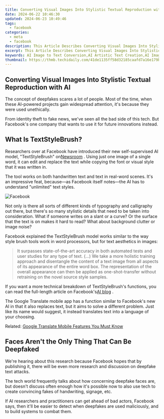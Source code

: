 ```yaml
---
title: Converting Visual Images Into Stylistic Textual Reproduction with AI
date: 2024-06-22 10:46:30
updated: 2024-06-23 10:49:46
tags:
  - facebook
categories:
  - meta
  - facebook
description: This Article Describes Converting Visual Images Into Stylistic Textual Reproduction with AI
excerpt: This Article Describes Converting Visual Images Into Stylistic Textual Reproduction with AI
keywords: AI Image to Text Conversion,AI Artistic Text Creation,AI Image Stylization,Visual-Text AI Transformation,AI Graphic Text Replication,Image Text Style Transfer,AI Generated Textual Reproduction
thumbnail: https://thmb.techidaily.com/41de1135ff58d32185caafd7a16e179b6c3f3f0f5e2e765452aa9ce5458eccef.jpg
---
```


## Converting Visual Images Into Stylistic Textual Reproduction with AI

 The concept of deepfakes scares a lot of people. Most of the time, when these AI-powered projects gain widespread attention, it's because they were used unethically.

 From identity theft to fake news, we've seen all the bad side of this tech. But Facebook's one company that wants to use it for future innovations instead.

## What Is TextStyleBrush?

 Researchers over at Facebook have introduced their new self-supervised AI model, "TextStyleBrush" on[Newsroom](https://about.fb.com/news/2021/06/ai-can-now-emulate-text-style-in-images-in-one-shot-using-just-a-single-word/) . Using just one image of a single word, it can edit and replace the text while copying the font or visual style that it was written in.

 The tool works on both handwritten text and text in real-word scenes. It's an impressive feat, because—as Facebook itself notes—the AI has to understand "unlimited" text styles.

![Facebook](https://static1.makeuseofimages.com/wordpress/wp-content/uploads/2021/06/facebook-textstylebrush-examples.png)

 Not only is there all sorts of different kinds of typography and calligraphy out there, but there's so many stylistic details that need to be taken into consideration. What if someone writes on a slant or a curve? Or the surface that the text is on makes it hard to read? What about background clutter or image noise?

 Facebook explained the TextStyleBrush model works similar to the way style brush tools work in word processors, but for text aesthetics in images:

> It surpasses state-of-the-art accuracy in both automated tests and user studies for any type of text. (...) We take a more holistic training approach and disentangle the content of a text image from all aspects of its appearance of the entire word box. The representation of the overall appearance can then be applied as one-shot-transfer without retraining on the novel source style samples.

 If you want a more technical breakdown of TextStyleBrush's functions, you can read the full-length article on Facebook's[AI blog](https://ai.facebook.com/blog/ai-can-now-emulate-text-style-in-images-in-one-shot-using-just-a-single-word) .

 The Google Translate mobile app has a function similar to Facebook's new AI in that it also replaces text, but it aims to solve a different problem. Just like its name would suggest, it instead translates text into a language of your choosing.

 Related: [Google Translate Mobile Features You Must Know](https://www.makeuseof.com/tag/google-translate-mobile-features/)

## Faces Aren't the Only Thing That Can Be Deepfaked

 We're hearing about this research because Facebook hopes that by publishing it, there will be even more research and discussion on deepfake text attacks.

 The tech world frequently talks about how concerning deepfake faces are, but doesn't discuss often enough how it's possible now to also use tech to create convincing fakes of handwriting, signage, etc.

 If AI researchers and practitioners can get ahead of bad actors, Facebook says, then it'll be easier to detect when deepfakes are used maliciously, and to build systems to combat them.


<ins class="adsbygoogle"
     style="display:block"
     data-ad-format="autorelaxed"
     data-ad-client="ca-pub-7571918770474297"
     data-ad-slot="1223367746"></ins>



<ins class="adsbygoogle"
     style="display:block"
     data-ad-client="ca-pub-7571918770474297"
     data-ad-slot="8358498916"
     data-ad-format="auto"
     data-full-width-responsive="true"></ins>
